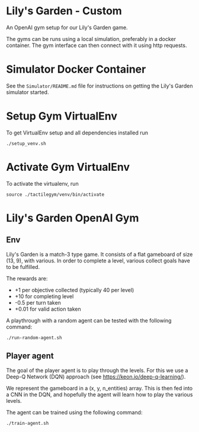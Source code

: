 # Lily's Garden - Custom

An OpenAI gym setup for our Lily's Garden game.

The gyms can be runs using a local simulation, preferably in a docker container. The gym interface can then connect with it using http requests.

# Simulator Docker Container
See the `Simulator/README.md` file for instructions on getting the Lily's Garden simulator started.

# Setup Gym VirtualEnv
To get VirtualEnv setup and all dependencies installed run

    ./setup_venv.sh

# Activate Gym VirtualEnv

To activate the virtualenv, run

    source ./tactilegym/venv/bin/activate

# Lily's Garden OpenAI Gym
## Env
Lily's Garden is a match-3 type game. It consists of a flat gameboard of size (13, 9), with various. In order to complete a level, various collect goals have to be fulfilled.

The rewards are:

* +1 per objective collected (typically 40 per level)
* +10 for completing level
* -0.5 per turn taken
* +0.01 for valid action taken

A playthrough with a random agent can be tested with the following command:

    ./run-random-agent.sh

## Player agent

The goal of the player agent is to play through the levels. For this we use a Deep-Q Network (DQN) approach (see https://keon.io/deep-q-learning/).

We represent the gameboard in a (x, y, n_entities) array. This is then fed into a CNN in the DQN, and hopefully the agent will learn how to play the various levels.

The agent can be trained using the following command:

    ./train-agent.sh